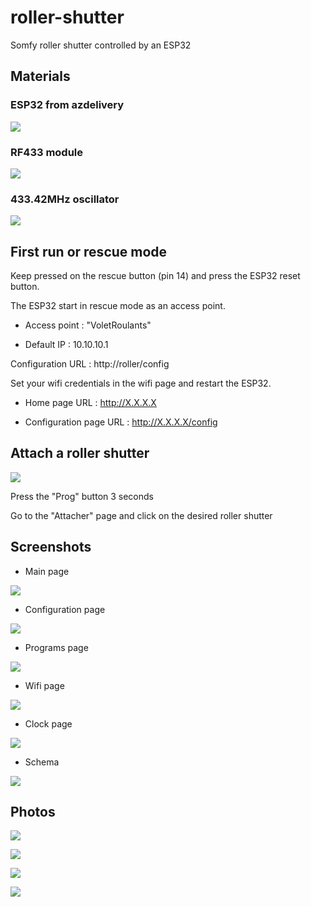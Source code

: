 # roller-shutter
Somfy roller shutter controlled by an ESP32

## Materials

### ESP32 from azdelivery

![](/images/esp32.png)

### RF433 module

![](/images/rf433-module.jpg)

### 433.42MHz oscillator

![](/images/oscillator.jpg)

## First run or rescue mode

Keep pressed on the rescue button (pin 14) and press the ESP32 reset button.

The ESP32 start in rescue mode as an access point.

* Access point : "VoletRoulants"

* Default IP : 10.10.10.1

Configuration URL : http://roller/config

Set your wifi credentials in the wifi page and restart the ESP32.

* Home page URL : http://X.X.X.X

* Configuration page URL : http://X.X.X.X/config

## Attach a roller shutter

![](/images/somfy-rts.jpg)

Press the "Prog" button 3 seconds

Go to the "Attacher" page and click on the desired roller shutter


## Screenshots

* Main page

![](/images/main.png)

* Configuration page

![](/images/config.png)


* Programs page

![](/images/programs.png)

* Wifi page

![](/images/wifi.png)

* Clock page

![](/images/clock.png)

* Schema

![](/images/schema.png)

## Photos

![](/images/pcb_composants.jpg)

![](/images/pcb_pistes.jpg)

![](/images/pcb_dans_boitier.jpg)

![](/images/boitier_ferme.jpg)
